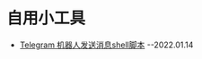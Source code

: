 # 自用小工具

- [Telegram 机器人发送消息shell脚本](https://raw.githubusercontent.com/rentianyu/tools/main/tg)  --2022.01.14
